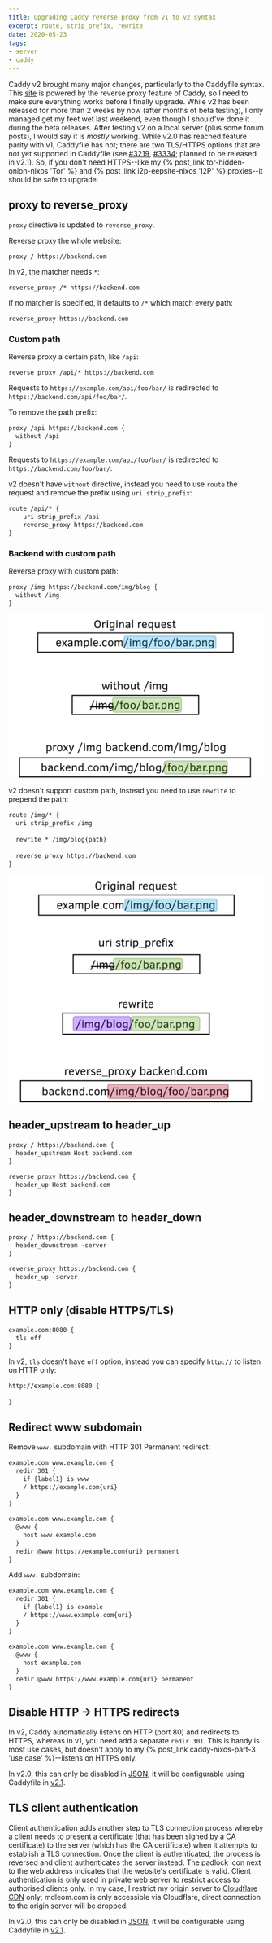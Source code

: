 ```yaml
---
title: Upgrading Caddy reverse proxy from v1 to v2 syntax
excerpt: route, strip_prefix, rewrite
date: 2020-05-23
tags:
- server
- caddy
---
```


Caddy v2 brought many major changes, particularly to the Caddyfile syntax. This [site](https://mdleom.com/) is powered by the reverse proxy feature of Caddy, so I need to make sure everything works before I finally upgrade. While v2 has been released for more than 2 weeks by now (after months of beta testing), I only managed get my feet wet last weekend, even though I should've done it during the beta releases. After testing v2 on a local server (plus some forum posts), I would say it is _mostly_ working. While v2.0 has reached feature parity with v1, Caddyfile has not; there are two TLS/HTTPS options that are not yet supported in Caddyfile (see [#3219](https://github.com/caddyserver/caddy/issues/3219), [#3334](https://github.com/caddyserver/caddy/issues/3334); planned to be released in v2.1). So, if you don't need HTTPS--like my {% post_link tor-hidden-onion-nixos 'Tor' %} and {% post_link i2p-eepsite-nixos 'I2P' %} proxies--it should be safe to upgrade.

## proxy to reverse_proxy

`proxy` directive is updated to `reverse_proxy`.

Reverse proxy the whole website:

``` plain v1
proxy / https://backend.com
```

In v2, the matcher needs `*`:

``` plain v2
reverse_proxy /* https://backend.com
```

If no matcher is specified, it defaults to `/*` which match every path:

``` plain v2
reverse_proxy https://backend.com
```

### Custom path

Reverse proxy a certain path, like `/api`:

``` plain v2
reverse_proxy /api/* https://backend.com
```

Requests to `https://example.com/api/foo/bar/` is redirected to `https://backend.com/api/foo/bar/`.

To remove the path prefix:

``` plain v1
proxy /api https://backend.com {
  without /api
}
```

Requests to `https://example.com/api/foo/bar/` is redirected to `https://backend.com/foo/bar/`.

v2 doesn't have `without` directive, instead you need to use `route` the request and remove the prefix using `uri strip_prefix`:

``` plain v2
route /api/* {
	uri strip_prefix /api
	reverse_proxy https://backend.com
}
```

### Backend with custom path

Reverse proxy with custom path:

``` plain v1
proxy /img https://backend.com/img/blog {
  without /img
}
```

![v1 syntax](20200523/proxy.png)

v2 doesn't support custom path, instead you need to use `rewrite` to prepend the path:

``` plain v2
route /img/* {
  uri strip_prefix /img

  rewrite * /img/blog{path}

  reverse_proxy https://backend.com
}
```

![v2 syntax](20200523/reverse_proxy.png)

## header_upstream to header_up

``` plain v1
proxy / https://backend.com {
  header_upstream Host backend.com
}
```

``` plain v2
reverse_proxy https://backend.com {
  header_up Host backend.com
}
```

## header_downstream to header_down

``` plain v1
proxy / https://backend.com {
  header_downstream -server
}
```

``` plain v2
reverse_proxy https://backend.com {
  header_up -server
}
```

## HTTP only (disable HTTPS/TLS)

``` plain v1
example.com:8080 {
  tls off
}
```

In v2, `tls` doesn't have `off` option, instead you can specify `http://` to listen on HTTP only:

``` plain v2
http://example.com:8080 {

}
```

## Redirect www subdomain

Remove `www.` subdomain with HTTP 301 Permanent redirect:

``` plain v1
example.com www.example.com {
  redir 301 {
    if {label1} is www
    / https://example.com{uri}
  }
}
```

``` plain v2
example.com www.example.com {
  @www {
    host www.example.com
  }
  redir @www https://example.com{uri} permanent
}
```

Add `www.` subdomain:

``` plain v1
example.com www.example.com {
  redir 301 {
    if {label1} is example
    / https://www.example.com{uri}
  }
}
```

``` plain v2
example.com www.example.com {
  @www {
    host example.com
  }
  redir @www https://www.example.com{uri} permanent
}
```

## Disable HTTP -> HTTPS redirects

In v2, Caddy automatically listens on HTTP (port 80) and redirects to HTTPS, whereas in v1, you need add a separate `redir 301`. This is handy is most use cases, but doesn't apply to my {% post_link caddy-nixos-part-3 'use case' %}--listens on HTTPS only.

In v2.0, this can only be disabled in [JSON](https://caddyserver.com/docs/json/apps/http/servers/#automatic_https/disable_redirects); it will be configurable using Caddyfile in [v2.1](https://github.com/caddyserver/caddy/issues/3219).

## TLS client authentication

Client authentication adds another step to TLS connection process whereby a client needs to present a certificate (that has been signed by a CA certificate) to the server (which has the CA certificate) when it attempts to establish a TLS connection. Once the client is authenticated, the process is reversed and client authenticates the server instead. The padlock icon next to the web address indicates that the website's certificate is valid. Client authentication is only used in private web server to restrict access to authorised clients only. In my case, I restrict my origin server to [Cloudflare CDN](https://support.cloudflare.com/hc/en-us/articles/204899617-Authenticated-Origin-Pulls) only; mdleom.com is only accessible via Cloudflare, direct connection to the origin server will be dropped.

In v2.0, this can only be disabled in [JSON](https://caddyserver.com/docs/json/apps/http/servers/tls_connection_policies/#client_authentication); it will be configurable using Caddyfile in [v2.1](https://github.com/caddyserver/caddy/issues/3334).
